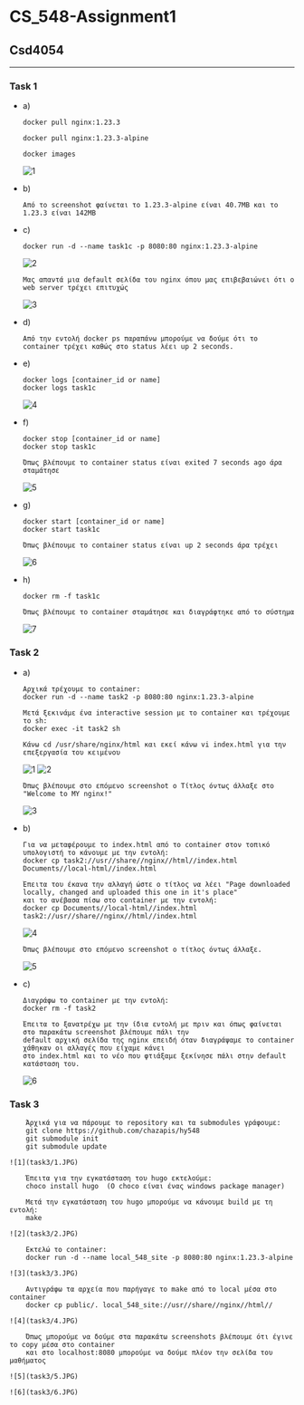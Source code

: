 # CS_548-Assignment1
## Csd4054

---

### Task 1
  * a)

		docker pull nginx:1.23.3

		docker pull nginx:1.23.3-alpine

		docker images
			
	![1](task1/1.JPG)
		
  * b)

		Από το screenshot φαίνεται το 1.23.3-alpine είναι 40.7MB και το 1.23.3 είναι 142MB
			
  * c)
		
		docker run -d --name task1c -p 8080:80 nginx:1.23.3-alpine
		
		
	![2](task1/2.JPG)
		
		Μας απαντά μια default σελίδα του nginx όπου μας επιβεβαιώνει ότι ο web server τρέχει επιτυχώς
		
	![3](task1/3.JPG)
	
  * d)

		Από την εντολή docker ps παραπάνω μπορούμε να δούμε ότι το container τρέχει καθώς στο status λέει up 2 seconds.
		
  * e)
			
		docker logs [container_id or name]
		docker logs task1c		
			
	![4](task1/4.JPG)
	
  * f)
		
		docker stop [container_id or name]
		docker stop task1c
		
		Όπως βλέπουμε το container status είναι exited 7 seconds ago άρα σταμάτησε
		
	![5](task1/5.JPG)
	
  * g)

		docker start [container_id or name]
		docker start task1c
		
		Όπως βλέπουμε το container status είναι up 2 seconds άρα τρέχει
		
	![6](task1/6.JPG)
	
  * h)

		docker rm -f task1c
		
		Όπως βλέπουμε το container σταμάτησε και διαγράφτηκε από το σύστημα
		
	![7](task1/7.JPG)
	

### Task 2
  * a)

		Αρχικά τρέχουμε το container:
		docker run -d --name task2 -p 8080:80 nginx:1.23.3-alpine
		
		Μετά ξεκινάμε ένα interactive session με το container και τρέχουμε το sh:
		docker exec -it task2 sh
	
		Κάνω cd /usr/share/nginx/html και εκεί κάνω vi index.html για την επεξεργασία του κειμένου
		
	![1](task2/1.JPG)
	![2](task2/2.JPG)
		
		Όπως βλέπουμε στο επόμενο screenshot ο Τίτλος όντως άλλαξε στο "Welcome to MY nginx!"
		
	![3](task2/3.JPG)
	
  * b)

		Για να μεταφέρουμε το index.html από το container στον τοπικό υπολογιστή το κάνουμε με την εντολή:
		docker cp task2://usr//share//nginx//html//index.html Documents//local-html//index.html
		
		Έπειτα του έκανα την αλλαγή ώστε ο τίτλος να λέει "Page downloaded locally, changed and uploaded this one in it's place"
		και το ανέβασα πίσω στο container με την εντολή:
		docker cp Documents//local-html//index.html task2://usr//share//nginx//html//index.html
		
	![4](task2/4.JPG)
	
		Όπως βλέπουμε στο επόμενο screenshot ο τίτλος όντως άλλαξε.
	
	![5](task2/5.JPG)
	
  * c)
		
		Διαγράφω το container με την εντολή:
		docker rm -f task2
		
		Έπειτα το ξανατρέχω με την ίδια εντολή με πριν και όπως φαίνεται στο παρακάτω screenshot βλέπουμε πάλι την
		default αρχική σελίδα της nginx επειδή όταν διαγράψαμε το container χάθηκαν οι αλλαγές που είχαμε κάνει
		στο index.html και το νέο που φτιάξαμε ξεκίνησε πάλι στην default κατάσταση του.
		
	![6](task2/6.JPG)
	
	
### Task 3

        Άρχικά για να πάρουμε το repository και τα submodules γράφουμε:
        git clone https://github.com/chazapis/hy548
		git submodule init
		git submodule update
	
	![1](task3/1.JPG)

        Έπειτα για την εγκατάσταση του hugo εκτελούμε:
        choco install hugo  (Ο choco είναι ένας windows package manager)
	
		Μετά την εγκατάσταση του hugo μπορούμε να κάνουμε build με τη εντολή:
		make
		
	![2](task3/2.JPG)
	
		Εκτελώ το container:
		docker run -d --name local_548_site -p 8080:80 nginx:1.23.3-alpine
		
	![3](task3/3.JPG)
	
		Αντιγράφω τα αρχεία που παρήγαγε το make από το local μέσα στο container
		docker cp public/. local_548_site://usr//share//nginx//html//
		
	![4](task3/4.JPG)

		Όπως μπορούμε να δούμε στα παρακάτω screenshots βλέπουμε ότι έγινε το copy μέσα στο container
		και στο localhost:8080 μπορούμε να δούμε πλέον την σελίδα του μαθήματος
		
	![5](task3/5.JPG)
	
	![6](task3/6.JPG)
	
		
	
	
	
	

		
		
  
